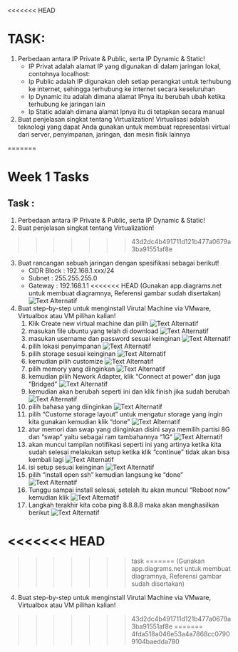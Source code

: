 <<<<<<< HEAD
# TASK: 
1. Perbedaan antara IP Private & Public, serta IP Dynamic & Static!
   - IP Privat adalah  alamat IP yang digunakan di dalam jaringan lokal, contohnya localhost:
   - Ip Public adalah IP digunakan oleh setiap perangkat untuk terhubung ke internet, sehingga terhubung ke internet secara keseluruhan 
   - Ip Dynamic itu adalah dimana alamat IPnya itu berubah ubah ketika terhubung ke jaringan lain
   - Ip Static adalah dimana alamat Ipnya itu di tetapkan secara manual 
2. Buat penjelasan singkat tentang Virtualization!
   Virtualisasi adalah teknologi yang dapat Anda gunakan untuk membuat representasi virtual dari server, penyimpanan, jaringan, dan mesin fisik lainnya

=======
# Week 1 Tasks

## Task :
1. Perbedaan antara IP Private & Public, serta IP Dynamic & Static!
2. Buat penjelasan singkat tentang Virtualization!
>>>>>>> 43d2dc4b491711d121b477a0679a3ba91551af8e
3. Buat rancangan sebuah jaringan dengan spesifikasi sebagai berikut!
      - CIDR Block : 192.168.1.xxx/24
      - Subnet : 255.255.255.0
      - Gateway : 192.168.1.1
<<<<<<< HEAD
   (Gunakan app.diagrams.net untuk membuat diagramnya, Referensi gambar sudah disertakan)
   ![Text Alternatif](Foto/18.png)
6. Buat step-by-step untuk menginstall Virutal Machine via VMware, Virtualbox atau VM pilihan kalian!
   1) Klik Create new virtual machine dan pilih
      ![Text Alternatif](Foto/1.png)
   2) masukan file ubuntu yang telah di download
      ![Text Alternatif](Foto/2.png)
   3) masukan username dan password sesuai keinginan
      ![Text Alternatif](Foto/3.png)
   4) pilih lokasi penyimpanan
      ![Text Alternatif](Foto/4.png)
   5) pilih storage sesuai keinginan
      ![Text Alternatif](Foto/5.png)
   6) kemudian pilih customize
       ![Text Alternatif](Foto/6.png)
   7) pilih memory yang diinginkan
       ![Text Alternatif](Foto/7.png)
   8) kemudian pilih Nework Adapter, klik “Connect at power” dan juga “Bridged”
       ![Text Alternatif](Foto/8.png)
   9) kemudian akan berubah seperti ini dan klik finish jika sudah berubah
       ![Text Alternatif](Foto/9.png)
   10) pilih bahasa yang diinginkan
       ![Text Alternatif](Foto/10.png)
   11) pilih “Custome storage layout” untuk mengatur storage yang ingin kita gunakan kemudian klik “done”
       ![Text Alternatif](Foto/11.png)
   12) atur memori dan swap yang diinginkan disini saya memilih partisi 8G dan “swap” yaitu sebagai ram tambahannya “1G”
       ![Text Alternatif](Foto/12.png)
   13) akan muncul tampilan notifikasi seperti ini yang artinya ketika kita sudah selesai melakukan setup ketika klik “continue” tidak akan bisa kembali lagi
       ![Text Alternatif](Foto/13.png)
   14) isi setup sesuai keinginan
       ![Text Alternatif](Foto/14.png)
   15) pilih “install open ssh” kemudian langsung ke “done”
       ![Text Alternatif](Foto/15.png)
   16) Tunggu sampai install selesai, setelah itu akan muncul “Reboot now” kemudian klik
       ![Text Alternatif](Foto/16.png)
   17) Langkah terakhir kita coba ping 8.8.8.8 maka akan menghasilkan berikut
       ![Text Alternatif](Foto/17.png)

<<<<<<< HEAD
=======
>>>>>>> task
=======
(Gunakan app.diagrams.net untuk membuat diagramnya, Referensi gambar sudah disertakan)
4. Buat step-by-step untuk menginstall Virutal Machine via VMware, Virtualbox atau VM pilihan kalian!
>>>>>>> 43d2dc4b491711d121b477a0679a3ba91551af8e
=======
>>>>>>> 4fda518a046e53a4a7868cc07909104baedda780
